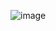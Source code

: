 ![image](https://user-images.githubusercontent.com/63789702/187470141-c23f5cb0-81f5-449a-9124-55829bb12c6e.png)
